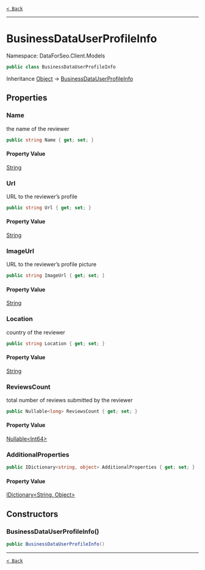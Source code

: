 [`< Back`](./)

---

# BusinessDataUserProfileInfo

Namespace: DataForSeo.Client.Models

```csharp
public class BusinessDataUserProfileInfo
```

Inheritance [Object](https://docs.microsoft.com/en-us/dotnet/api/system.object) → [BusinessDataUserProfileInfo](./dataforseo.client.models.businessdatauserprofileinfo)

## Properties

### **Name**

the name of the reviewer

```csharp
public string Name { get; set; }
```

#### Property Value

[String](https://docs.microsoft.com/en-us/dotnet/api/system.string)<br>

### **Url**

URL to the reviewer’s profile

```csharp
public string Url { get; set; }
```

#### Property Value

[String](https://docs.microsoft.com/en-us/dotnet/api/system.string)<br>

### **ImageUrl**

URL to the reviewer’s profile picture

```csharp
public string ImageUrl { get; set; }
```

#### Property Value

[String](https://docs.microsoft.com/en-us/dotnet/api/system.string)<br>

### **Location**

country of the reviewer

```csharp
public string Location { get; set; }
```

#### Property Value

[String](https://docs.microsoft.com/en-us/dotnet/api/system.string)<br>

### **ReviewsCount**

total number of reviews submitted by the reviewer

```csharp
public Nullable<long> ReviewsCount { get; set; }
```

#### Property Value

[Nullable&lt;Int64&gt;](https://docs.microsoft.com/en-us/dotnet/api/system.nullable-1)<br>

### **AdditionalProperties**

```csharp
public IDictionary<string, object> AdditionalProperties { get; set; }
```

#### Property Value

[IDictionary&lt;String, Object&gt;](https://docs.microsoft.com/en-us/dotnet/api/system.collections.generic.idictionary-2)<br>

## Constructors

### **BusinessDataUserProfileInfo()**

```csharp
public BusinessDataUserProfileInfo()
```

---

[`< Back`](./)
